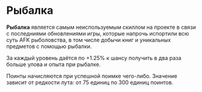 # Рыбалка

**Рыбалка** является самым неиспользуемым скиллом на проекте в связи с последниями обновлениями игры, которые напрочь испортили всю суть AFK рыболовства, в том числе добычи книг и уникальных предметов с помощью рыбалки.

За каждый уровень даётся по +1.25% к шансу получить в два раза больше улова и опыта при рыбалке.

Поинты начисляются при успешной поимке чего-либо. Значение зависит от редкости лута: от 75 единиц по 300 единиц поинтов.
